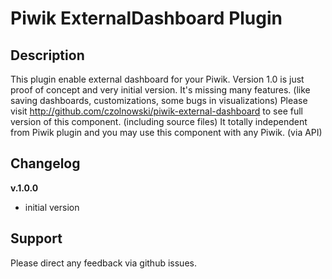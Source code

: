 # Piwik ExternalDashboard Plugin

## Description

This plugin enable external dashboard for your Piwik.
Version 1.0 is just proof of concept and very initial version. It's missing many features. (like saving dashboards, customizations, some bugs in visualizations)
Please visit http://github.com/czolnowski/piwik-external-dashboard to see full version of this component. (including source files) It totally independent from Piwik plugin and you may use this component with any Piwik. (via API)

## Changelog

__v.1.0.0__
- initial version

## Support

Please direct any feedback via github issues. 
